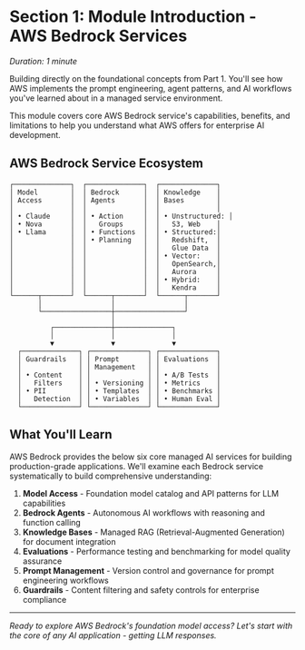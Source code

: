 # Section 1: Module Introduction - AWS Bedrock Services
*Duration: 1 minute*

Building directly on the foundational concepts from Part 1. You'll see how AWS implements the prompt engineering, agent patterns, and AI workflows you've learned about in a managed service environment.

This module covers core AWS Bedrock  service's capabilities, benefits, and limitations to help you understand what AWS offers for enterprise AI development.

## AWS Bedrock Service Ecosystem

```
┌──────────────┐  ┌──────────────┐  ┌──────────────┐
│ Model        │  │ Bedrock      │  │ Knowledge    │
│ Access       │  │ Agents       │  │ Bases        │
│              │  │              │  │              │
│ • Claude     │  │ • Action     │  │ • Unstructured: │
│ • Nova       │  │   Groups     │  │   S3, Web    │
│ • Llama      │  │ • Functions  │  │ • Structured:│
│              │  │ • Planning   │  │   Redshift,  │
│              │  │              │  │   Glue Data  │
│              │  │              │  │ • Vector:    │
│              │  │              │  │   OpenSearch,│
│              │  │              │  │   Aurora     │
│              │  │              │  │ • Hybrid:    │
│              │  │              │  │   Kendra     │
└──────┬───────┘  └──────┬───────┘  └──────┬───────┘
       │                 │                 │
       └─────────────────┼─────────────────┘
                         │
          ┌──────────────┼──────────────┐
          │              │              │
          ▼              ▼              ▼
  ┌──────────────┐ ┌──────────────┐ ┌──────────────┐
  │ Guardrails   │ │ Prompt       │ │ Evaluations  │
  │              │ │ Management   │ │              │
  │ • Content    │ │              │ │ • A/B Tests  │
  │   Filters    │ │ • Versioning │ │ • Metrics    │
  │ • PII        │ │ • Templates  │ │ • Benchmarks │
  │   Detection  │ │ • Variables  │ │ • Human Eval │
  └──────────────┘ └──────────────┘ └──────────────┘
```

## What You'll Learn
AWS Bedrock provides the below six core managed AI services for building production-grade applications. We'll examine each Bedrock service systematically to build comprehensive understanding:

1. **Model Access** - Foundation model catalog and API patterns for LLM capabilities
2. **Bedrock Agents** - Autonomous AI workflows with reasoning and function calling  
3. **Knowledge Bases** - Managed RAG (Retrieval-Augmented Generation) for document integration
4. **Evaluations** - Performance testing and benchmarking for model quality assurance
5. **Prompt Management** - Version control and governance for prompt engineering workflows
6. **Guardrails** - Content filtering and safety controls for enterprise compliance

---

*Ready to explore AWS Bedrock's foundation model access? Let's start with the core of any AI application - getting LLM responses.*